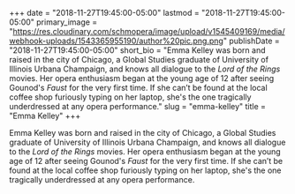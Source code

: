 +++
date = "2018-11-27T19:45:00-05:00"
lastmod = "2018-11-27T19:45:00-05:00"
primary_image = "https://res.cloudinary.com/schmopera/image/upload/v1545409169/media/webhook-uploads/1543365955190/author%20pic.png.png"
publishDate = "2018-11-27T19:45:00-05:00"
short_bio = "Emma Kelley was born and raised in the city of Chicago, a Global Studies graduate of University of Illinois Urbana Champaign, and knows all dialogue to the *Lord of the Rings* movies. Her opera enthusiasm began at the young age of 12 after seeing Gounod&#039;s *Faust* for the very first time. If she can’t be found at the local coffee shop furiously typing on her laptop, she&#039;s the one tragically underdressed at any opera performance."
slug = "emma-kelley"
title = "Emma Kelley"
+++

Emma Kelley was born and raised in the city of Chicago, a Global Studies graduate of University of Illinois Urbana Champaign, and knows all dialogue to the *Lord of the Rings* movies. Her opera enthusiasm began at the young age of 12 after seeing Gounod's *Faust* for the very first time. If she can’t be found at the local coffee shop furiously typing on her laptop, she's the one tragically underdressed at any opera performance.
